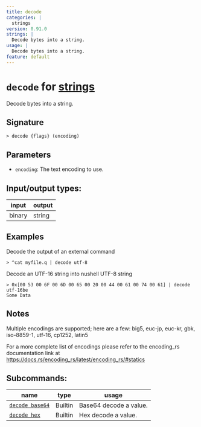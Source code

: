 ```yaml
---
title: decode
categories: |
  strings
version: 0.91.0
strings: |
  Decode bytes into a string.
usage: |
  Decode bytes into a string.
feature: default
---
```

<!-- This file is automatically generated. Please edit the command in https://github.com/nushell/nushell instead. -->

# `decode` for [strings](/commands/categories/strings.md)

<div class='command-title'>Decode bytes into a string.</div>

## Signature

```> decode {flags} (encoding)```

## Parameters

 -  `encoding`: The text encoding to use.


## Input/output types:

| input  | output |
| ------ | ------ |
| binary | string |

## Examples

Decode the output of an external command
```nu
> ^cat myfile.q | decode utf-8

```

Decode an UTF-16 string into nushell UTF-8 string
```nu
> 0x[00 53 00 6F 00 6D 00 65 00 20 00 44 00 61 00 74 00 61] | decode utf-16be
Some Data
```

## Notes
Multiple encodings are supported; here are a few:
big5, euc-jp, euc-kr, gbk, iso-8859-1, utf-16, cp1252, latin5

For a more complete list of encodings please refer to the encoding_rs
documentation link at https://docs.rs/encoding_rs/latest/encoding_rs/#statics

## Subcommands:

| name                                               | type    | usage                  |
| -------------------------------------------------- | ------- | ---------------------- |
| [`decode base64`](/commands/docs/decode_base64.md) | Builtin | Base64 decode a value. |
| [`decode hex`](/commands/docs/decode_hex.md)       | Builtin | Hex decode a value.    |